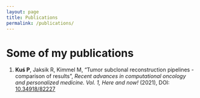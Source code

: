 ```yaml
---
layout: page
title: Publications
permalink: /publications/
---
```


# Some of my publications

1. **Kuś P**, Jaksik R, Kimmel M, “Tumor subclonal reconstruction pipelines - comparison of results”, *Recent advances in computational oncology and personalized medicine. Vol. 1, Here and now!* (2021), DOI: [10.34918/82227](dhttps::/www.dx.doi.org/10.34918/82227)

